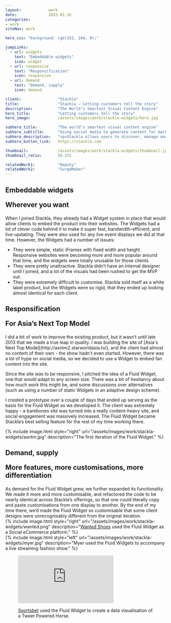 ```yaml
---
layout:            work
date:              2015-01-16
categories:    
- work
siteNav: work

hero_css: "background: rgb(252, 194, 0);"

jumpLinks:
  - url: widgets
    text: "Embeddable widgets"
    icon: widget
  - url: responsive
    text: "Responsification"
    icon: responsive
  - url: demand
    text: "Demand, supply"
    icon: demand

client:                "Stackla"
title:                 "Stackla — Letting customers tell the story"
description:           "The World’s Smartest Visual Content Engine"
hero_title:            "Letting customers tell the story"
hero_image:            /assets/images/work/stackla-widgets/hero.jpg

subhero_title:         "The world’s smartest visual content engine"
subhero_subtitle:      "Using social media to generate content for marketers"
subhero_description:   "<p>Stackla allows users to discover, manage and display the most engaging visual content from social media across every marketing touchpoints.</p><blockquote>“Morgan is not afraid to voice his opinion and constructively challenge ideas. He acts proactively and takes the initiative on tasks, which has resulted in great products for Stackla and very happy clients.” <strong>–Peter Cassidy, Co-founder of <a href='https://stackla.com/'>Stackla</a></strong></blockquote>"
subhero_button_link:   https://stackla.com

thumbnail:             /assets/images/work/stackla-widgets/thumbnail.jpg
thumbnail_ratio:       59.375

relatedWork1:          "Deputy"
relatedWork2:          "SurgeMaker"
---
```


<section class="Page-section" id="widgets">
	<h2 class="m-bottom--lg">
		<p>Embeddable widgets</p>
		<p class="font-serif color-muted">Wherever you want</p>
	</h2>
<div class="m-top--lg when-lg-m-top--0" markdown="1">
When I joined Stackla, they already had a Widget system in place that would allow clients to embed the product into their websites. The Widgets had a lot of clever code behind it to make it super fast, bandwidth-efficient, and live-updating. They were also used for any live event displays we did at that time. However, the Widgets had a number of issues:

- They were simple, static iFrames with fixed width and height. Responsive websites were becoming more and more popular around that time, and the widgets were totally unusable for those clients.
- They were pretty unattractive. Stackla didn’t have an internal designer until I joined, and a lot of the visuals had been rushed to get the MVP out.
- They were extremely difficult to customise. Stackla sold itself as a white label product, but the Widgets were so rigid, that they ended up looking almost identical for each client.
</div>
</section>


<section class="Page-section" id="responsive">
	<h2 class="m-bottom--lg">
		<p>Responsification</p>
		<p class="font-serif color-muted">For Asia’s Next Top Model</p>
	</h2>
<div class="m-top--lg when-lg-m-top--0" markdown="1">
I did a bit of work to improve the existing product, but it wasn’t until late 2013 that we made a true leap in quality. I was building the site of [Asia's Next Top Model](http://asntm2.starworldasia.tv/), and the client had almost no content of their own - the show hadn't even started. However, there was a lot of hype on social media, so we decided to use a Widget to embed fan content into the site.

Since the site was to be responsive, I pitched the idea of a Fluid Widget, one that would adapt to any screen size. There was a bit of hesitancy about how much work this might be, and some discussions over alternatives (such as using a number of static Widgets in an adaptive design scheme). 

I created a prototype over a couple of days that ended up serving as the basis for the Fluid Widget as we developed it. The client was extremely happy - a barebones site was turned into a really content-heavy site, and social engagement was massively increased. The Fluid Widget became Stackla’s best selling feature for the rest of my time working there.

<div class="grid m-top--lg">
	<div class="grid-item when-lg-6 when-lg-push-6">
		{% include image.html style="right" url="/assets/images/work/stackla-widgets/asntm.jpg" description="The first iteration of the Fluid Widget." %}
	</div>
</div>
</div>
</section>

<section class="Page-section" id="demand">
	<h2 class="m-bottom--lg">
		<p>Demand, supply</p>
		<p class="font-serif color-muted">More features, more customisations, more differentiation</p>
	</h2>
<div class="m-top--lg when-lg-m-top--0" markdown="1">
As demand for the Fluid Widget grew, we further expanded its functionality. We made it more and more customisable, and refactored the code to be nearly identical across Stackla’s offerings, so that one could literally copy and paste customisations from one display to another. By the end of my time there, we’d made the Fluid Widget so customisable that some client designs were unrecognisably different from the original iteration.

<div class="grid m-top--lg">
	<div class="grid-item when-lg-6 when-lg-push-6">
		{% include image.html style="right" url="/assets/images/work/stackla-widgets/wanted.png" description="<a href='https://stackla.com/case-studies/wanted-shoes/'>Wanted Shoes</a> used the Fluid Widget as a Social eCommerce platform." %}
	</div>
</div>

<div class="grid m-top--lg">
	<div class="grid-item when-lg-6">
		{% include image.html style="left" url="/assets/images/work/stackla-widgets/myer.jpg" description="Myer used the Fluid Widgets to accompany a live streaming fashion show." %}
	</div>
</div>

<div class="grid m-top--lg">
	<div class="grid-item when-lg-6 when-lg-push-6">
		<figure class="image-figure figure--right">
			<div class="figure-content">
				<div class="figure-iframeWrapper">
					<iframe src="https://fast.wistia.net/embed/iframe/tcxgctbuu4?videoFoam=true" frameborder="0" allowfullscreen></iframe>
				</div>
			</div>
				<figcaption>
					<p><a href="https://stackla.com/case-studies/sportsbet-tweet-powered-horse/">Sportsbet</a> used the Fluid Widget to create a data visualisation of a Tweet Powered Horse.</p>
				</figcaption>
		</figure>
	</div>
</div>

</div>
</section>